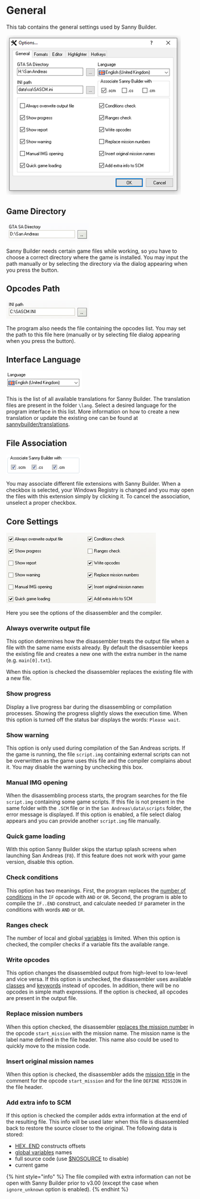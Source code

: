 # General

This tab contains the general settings used by Sanny Builder.

![](../../.gitbook/assets/options-en.PNG)



## Game Directory

![](../../.gitbook/assets/main_dir.png)

Sanny Builder needs certain game files while working, so you have to choose a correct directory where the game is installed. You may input the path manually or by selecting the directory via the dialog appearing when you press the button.

## Opcodes Path

![](../../.gitbook/assets/main_ini.png)

The program also needs the file containing the opcodes list. You may set the path to this file here \(manually or by selecting file dialog appearing when you press the button\).

## Interface Language

![](../../.gitbook/assets/lang-en.png)

This is the list of all available translations for Sanny Builder. The translation files are present in the folder `\lang`. Select a desired language for the program interface in this list. More information on how to create a new translation or update the existing one can be found at [sannybuilder/translations](https://github.com/sannybuilder/translations).

## File Association

![](../../.gitbook/assets/main_ass.png)

You may associate different file extensions with Sanny Builder. When a checkbox is selected, your Windows Registry is changed and you may open the files with this extension simply by clicking it. To cancel the association, unselect a proper checkbox.

## Core Settings

![](../../.gitbook/assets/main_opt.png)

Here you see the options of the disassembler and the compiler.

### Always overwrite output file

This option determines how the disassembler treats the output file when a file with the same name exists already. By default the disassembler keeps the existing file and creates a new one with the extra number in the name \(e.g. `main[0].txt`\). 

When this option is checked the disassembler replaces the existing file with a new file.

### Show progress

Display a live progress bar during the disassembling or compilation processes. Showing the progress slightly slows the execution time. When this option is turned off the status bar displays the words: `Please wait`. 

### Show warning

This option is only used during compilation of the San Andreas scripts. If the game is running, the file `script.img` containing external scripts can not be overwritten as the game uses this file and the compiler complains about it. You may disable the warning by unchecking this box.

### Manual IMG opening

When the disassembling process starts, the program searches for the file `script.img` containing some game scripts. If this file is not present in the same folder with the `.SCM` file or in the `San Andreas\data\scripts` folder, the error message is displayed. If this option is enabled, a file select dialog appears and you can provide another `script.img` file manually.

### Quick game loading

With this option Sanny Builder skips the startup splash screens when launching San Andreas \(`F8`\). If this feature does not work with your game version, disable this option.

### Check conditions

This option has two meanings. First, the program replaces the [number of conditions](../../coding/conditions.md#syntax) in the `IF` opcode with `AND` or `OR`. Second, the program is able to compile the `IF..END` construct, and calculate needed `IF` parameter in the conditions with words `AND` or `OR`.

### Ranges check

The number of local and global [variables](../../coding/variables.md) is limited. When this option is checked, the compiler checks if a variable fits the available range.

### Write opcodes

This option changes the disassembled output from high-level to low-level and vice versa. If this option is unchecked, the disassembler uses available [classes](../../coding/classes.md) and [keywords](../../coding/keywords.md) instead of opcodes. In addition, there will be no opcodes in simple math expressions. If the option is checked, all opcodes are present in the output file.

### Replace mission numbers

When this option checked, the disassembler [replaces the mission number](../../features.md#replacing-mission-numbers-with-their-names) in the opcode `start_mission` with the mission name. The mission name is the label name defined in the file header. This name also could be used to quickly move to the mission code.

### Insert original mission names

When this option is checked, the disassembler adds the [mission title](../../features.md#custom-mission-titles) in the comment for the opcode `start_mission` and for the line `DEFINE MISSION` in the file header.

### Add extra info to SCM

If this option is checked the compiler adds extra information at the end of the resulting file. This info will be used later when this file is disassembled back to restore the source closer to the original. The following data is stored: 

* [HEX..END](../../coding/hex..end.md) constructs offsets
* [global variables](../../coding/variables.md#global-variables) names
* full source code \(use [$NOSOURCE](../../coding/directives.md#usdnosource) to disable\)
* current game

{% hint style="info" %}
The file compiled with extra information can not be open with Sanny Builder prior to v3.00 \(except the case when `ignore_unknown` option is enabled\).
{% endhint %}

